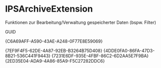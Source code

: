 # IPSArchiveExtension

Funktionen zur Bearbeitung/Verwaltung gespeicherter Daten (bspw. Filter)

 GUID

 {C6A69AFF-A590-43AE-A248-0F77E8E59069}
 
 {7EF9F4F5-62DE-4A87-92EB-B3264B75D408}
 {4DDE0FA0-86FA-47D3-8B21-536C441F9443}
 {7231E6DF-935E-4FBF-86C2-6D2AA5E7F9BA}
 {2ED35E04-ADA9-4A86-85A9-F5C27282DDC6}
